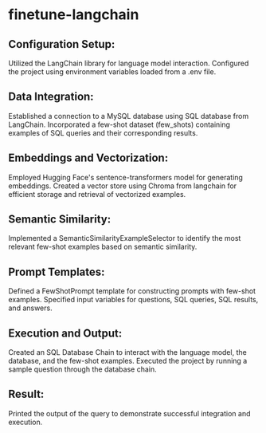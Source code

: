 # finetune-langchain

## Configuration Setup:
Utilized the LangChain library for language model interaction.
Configured the project using environment variables loaded from a .env file.

## Data Integration:
Established a connection to a MySQL database using SQL database from LangChain.
Incorporated a few-shot dataset (few_shots) containing examples of SQL queries and their corresponding results.

## Embeddings and Vectorization:
Employed Hugging Face's sentence-transformers model for generating embeddings.
Created a vector store using Chroma from langchain for efficient storage and retrieval of vectorized examples.

## Semantic Similarity:
Implemented a SemanticSimilarityExampleSelector to identify the most relevant few-shot examples based on semantic similarity.

## Prompt Templates:
Defined a FewShotPrompt template for constructing prompts with few-shot examples.
Specified input variables for questions, SQL queries, SQL results, and answers.

## Execution and Output:
Created an SQL Database Chain to interact with the language model, the database, and the few-shot examples.
Executed the project by running a sample question through the database chain.

## Result:
Printed the output of the query to demonstrate successful integration and execution.
